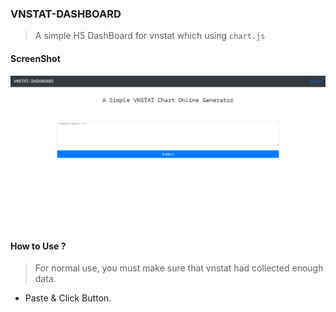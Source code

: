 ### VNSTAT-DASHBOARD
> A simple H5 DashBoard for vnstat which using `chart.js`  
#### ScreenShot

![alt](docs/demo.png)

#### How to Use ?
> For normal use, you must make sure that vnstat had collected enough data.  

* Paste & Click Button.
